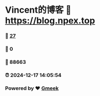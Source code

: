 # Vincent的博客 :link: https://blog.npex.top 
### :page_facing_up: [27](https://blog.npex.top/tag.html) 
### :speech_balloon: 0 
### :hibiscus: 88663 
### :alarm_clock: 2024-12-17 14:05:54 
### Powered by :heart: [Gmeek](https://github.com/Meekdai/Gmeek)
